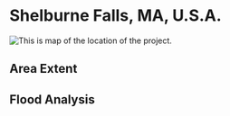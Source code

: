 # Shelburne Falls, MA, U.S.A.
![This is map of the location of the project.](https://github.com/dclement1/Shelburne-Falls-MA-U.S.A./blob/master/insetmap.png)

## Area Extent


## Flood Analysis
